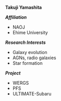**Takuji Yamashita**
<br/>


***Affiliation***
- NAOJ
- Ehime University


***Research Interests***
- Galaxy evolution
- AGNs, radio galaxies
- Star formation


***Project***
- WERGS
- PFS
- ULTIMATE-Subaru



